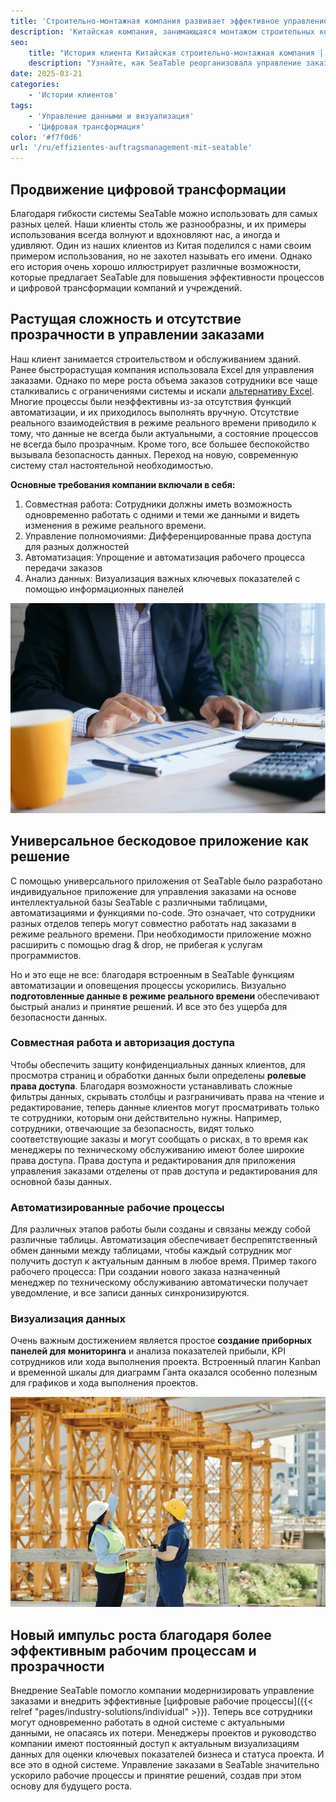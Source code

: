 ```yaml
---
title: 'Строительно-монтажная компания развивает эффективное управление заказами с помощью SeaTable'
description: 'Китайская компания, занимающаяся монтажом строительных конструкций, запустила свою систему управления заказами с помощью SeaTable, успешно продвигая свою цифровую трансформацию. Результатом стала высокоэффективная, современная система управления с универсальным приложением.'
seo:
    title: "История клиента Китайская строительно-монтажная компания | SeaTable"
    description: "Узнайте, как SeaTable реорганизовала управление заказами и инициировала цифровую трансформацию в компании, занимающейся монтажом строительных конструкций"
date: 2025-03-21
categories:
    - 'Истории клиентов'
tags:
    - 'Управление данными и визуализация'
    - 'Цифровая трансформация'
color: '#f7f0d6'
url: '/ru/effizientes-auftragsmanagement-mit-seatable'
---
```


## Продвижение цифровой трансформации

Благодаря гибкости системы SeaTable можно использовать для самых разных целей. Наши клиенты столь же разнообразны, и их примеры использования всегда волнуют и вдохновляют нас, а иногда и удивляют. Один из наших клиентов из Китая поделился с нами своим примером использования, но не захотел называть его имени. Однако его история очень хорошо иллюстрирует различные возможности, которые предлагает SeaTable для повышения эффективности процессов и цифровой трансформации компаний и учреждений.

## Растущая сложность и отсутствие прозрачности в управлении заказами

Наш клиент занимается строительством и обслуживанием зданий. Ранее быстрорастущая компания использовала Excel для управления заказами. Однако по мере роста объема заказов сотрудники все чаще сталкивались с ограничениями системы и искали [альтернативу Excel](https://seatable.com/ru/excel-alternative/). Многие процессы были неэффективны из-за отсутствия функций автоматизации, и их приходилось выполнять вручную. Отсутствие реального взаимодействия в режиме реального времени приводило к тому, что данные не всегда были актуальными, а состояние процессов не всегда было прозрачным. Кроме того, все большее беспокойство вызывала безопасность данных. Переход на новую, современную систему стал настоятельной необходимостью.

**Основные требования компании включали в себя:**

1. Совместная работа: Сотрудники должны иметь возможность одновременно работать с одними и теми же данными и видеть изменения в режиме реального времени.
1. Управление полномочиями: Дифференцированные права доступа для разных должностей
1. Автоматизация: Упрощение и автоматизация рабочего процесса передачи заказов
1. Анализ данных: Визуализация важных ключевых показателей с помощью информационных панелей

![Универсальное бескодовое приложение - планшет со статистикой](Customer-Story_CN_Datenvisualisierung.jpg)

## Универсальное бескодовое приложение как решение

С помощью универсального приложения от SeaTable было разработано индивидуальное приложение для управления заказами на основе интеллектуальной базы SeaTable с различными таблицами, автоматизациями и функциями no-code. Это означает, что сотрудники разных отделов теперь могут совместно работать над заказами в режиме реального времени. При необходимости приложение можно расширить с помощью drag & drop, не прибегая к услугам программистов.

Но и это еще не все: благодаря встроенным в SeaTable функциям автоматизации и оповещения процессы ускорились. Визуально **подготовленные данные в режиме реального времени** обеспечивают быстрый анализ и принятие решений. И все это без ущерба для безопасности данных.

### Совместная работа и авторизация доступа

Чтобы обеспечить защиту конфиденциальных данных клиентов, для просмотра страниц и обработки данных были определены **ролевые права доступа**. Благодаря возможности устанавливать сложные фильтры данных, скрывать столбцы и разграничивать права на чтение и редактирование, теперь данные клиентов могут просматривать только те сотрудники, которым они действительно нужны. Например, сотрудники, отвечающие за безопасность, видят только соответствующие заказы и могут сообщать о рисках, в то время как менеджеры по техническому обслуживанию имеют более широкие права доступа. Права доступа и редактирования для приложения управления заказами отделены от прав доступа и редактирования для основной базы данных.

### Автоматизированные рабочие процессы

Для различных этапов работы были созданы и связаны между собой различные таблицы. Автоматизация обеспечивает беспрепятственный обмен данными между таблицами, чтобы каждый сотрудник мог получить доступ к актуальным данным в любое время. Пример такого рабочего процесса: При создании нового заказа назначенный менеджер по техническому обслуживанию автоматически получает уведомление, и все записи данных синхронизируются.

### Визуализация данных

Очень важным достижением является простое **создание приборных панелей для мониторинга** и анализа показателей прибыли, KPI сотрудников или хода выполнения проекта. Встроенный плагин Kanban и временной шкалы для диаграмм Ганта оказался особенно полезным для графиков и хода выполнения проектов.

![Планирование строительной площадки с помощью визуализации данных в SeaTable](Customer-Story_CN_Neue-Wachstumsimpulse.jpg)

## Новый импульс роста благодаря более эффективным рабочим процессам и прозрачности

Внедрение SeaTable помогло компании модернизировать управление заказами и внедрить эффективные [цифровые рабочие процессы]({{< relref "pages/industry-solutions/individual" >}}). Теперь все сотрудники могут одновременно работать в одной системе с актуальными данными, не опасаясь их потери. Менеджеры проектов и руководство компании имеют постоянный доступ к актуальным визуализациям данных для оценки ключевых показателей бизнеса и статуса проекта. И все это в одной системе. Управление заказами в SeaTable значительно ускорило рабочие процессы и принятие решений, создав при этом основу для будущего роста.